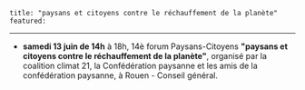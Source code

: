 	title: "paysans et citoyens contre le réchauffement de la planète"
	featured:
---

- **samedi 13 juin de 14h** à 18h,  14è forum Paysans-Citoyens **"paysans et citoyens contre le réchauffement de la planète"**, organisé par la coalition climat 21, la Confédération paysanne et les amis de la confédération paysanne, à Rouen - Conseil général.

